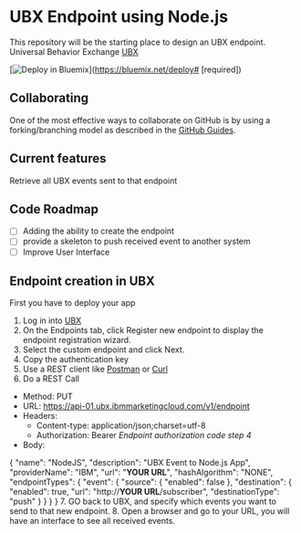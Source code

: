 # UBX Endpoint using Node.js

This repository will be the starting place to design an UBX endpoint.
Universal Behavior Exchange [UBX](https://www.ibm.com/commerce/us-en/universal-behavior-exchange/)

[![Deploy in Bluemix](https://bluemix.net/deploy/button.png)](https://bluemix.net/deploy# [required])

## Collaborating

One of the most effective ways to collaborate on GitHub is by using a forking/branching model as described in the [GitHub Guides](https://guides.github.com/).

## Current features

Retrieve all UBX events sent to that endpoint

## Code Roadmap

- [ ] Adding the ability to create the endpoint
- [ ] provide a skeleton to push received event to another system
- [ ] Improve User Interface

## Endpoint creation in UBX

First you have to deploy your app

1. Log in into [UBX](https://ubx-01.ibmmarketingcloud.com/)
2. On the Endpoints tab, click Register new endpoint to display the endpoint registration wizard.
3. Select the custom endpoint and click Next.
4. Copy the authentication key
5. Use a REST client like [Postman](https://www.getpostman.com/) or [Curl](https://curl.haxx.se/)
6. Do a REST Call
  * Method: PUT
  * URL: https://api-01.ubx.ibmmarketingcloud.com/v1/endpoint
  * Headers:
    * Content-type: application/json;charset=utf-8
    * Authorization: Bearer _Endpoint authorization code step 4_
  * Body:

  {
    "name": "NodeJS",
    "description": "UBX Event to Node.js App",
    "providerName": "IBM",
    "url": "**YOUR URL**",
    "hashAlgorithm": "NONE",
    "endpointTypes": {
      "event": {
        "source": {
          "enabled": false
        },
        "destination": {
          "enabled": true,
          "url": "http://**YOUR URL**/subscriber",
          "destinationType": "push"
        }
      }
    }
  }
 7. GO back to UBX, and specify which events you want to send to that new endpoint.
 8. Open a browser and go to your URL, you will have an interface to see all received events.
